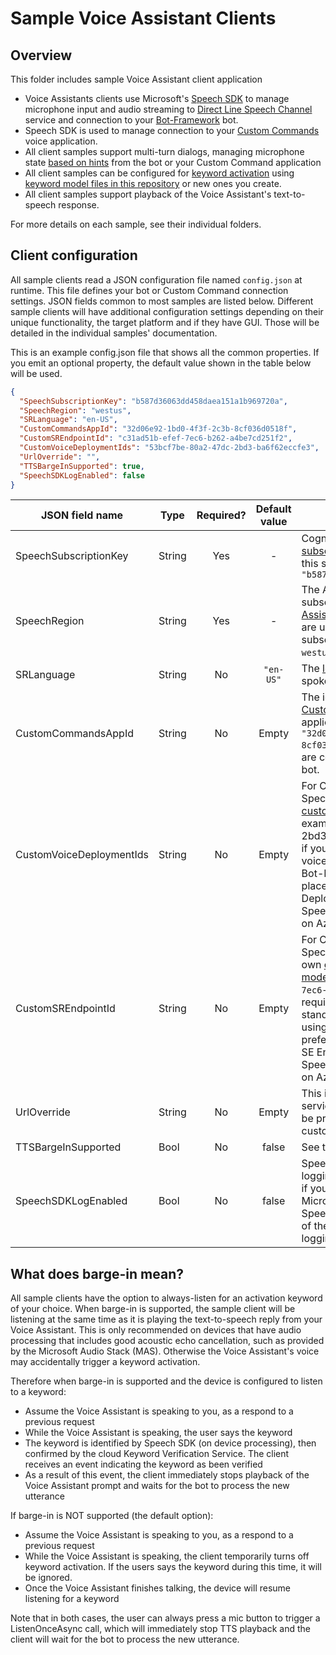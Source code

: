 # Sample Voice Assistant Clients

## Overview

This folder includes sample Voice Assistant client application
* Voice Assistants clients use Microsoft's [Speech SDK](https://docs.microsoft.com/en-us/azure/cognitive-services/speech-service/speech-sdk) to manage microphone input and audio streaming to [Direct Line Speech Channel](https://docs.microsoft.com/en-us/azure/cognitive-services/speech-service/direct-line-speech) service and connection to your [Bot-Framework](https://dev.botframework.com/) bot. 
* Speech SDK is used to manage connection to your [Custom Commands](https://docs.microsoft.com/en-us/azure/cognitive-services/speech-service/custom-commands) voice application.
* All client samples support multi-turn dialogs, managing microphone state [based on hints](https://github.com/Microsoft/botframework-sdk/blob/master/specs/botframework-activity/botframework-activity.md#input-hint) from the bot or your Custom Command application
* All client samples can be configured for [keyword activation](https://speech.microsoft.com/customkeyword) using [keyword model files in this repository](https://github.com/Azure-Samples/Cognitive-Services-Voice-Assistant/tree/master/keyword-models) or new ones you create. 
* All client samples support playback of the Voice Assistant's text-to-speech response. 

For more details on each sample, see their individual folders.

## Client configuration

All sample clients read a JSON configuration file named ```config.json``` at runtime. This file defines your bot or Custom Command connection settings. JSON fields common to most samples are listed below. Different sample clients will have additional configuration settings depending on their unique functionality, the target platform and if they have GUI. Those will be detailed in the individual samples' documentation.

This is an example config.json file that shows all the common properties. If you emit an optional property, the default value shown in the table below will be used.

```json
{
  "SpeechSubscriptionKey": "b587d36063dd458daea151a1b969720a",
  "SpeechRegion": "westus",
  "SRLanguage": "en-US",  
  "CustomCommandsAppId": "32d06e92-1bd0-4f3f-2c3b-8cf036d0518f",
  "CustomSREndpointId": "c31ad51b-efef-7ec6-b262-a4be7cd251f2",
  "CustomVoiceDeploymentIds": "53bcf7be-80a2-47dc-2bd3-ba6f62eccfe3",
  "UrlOverride": "",
  "TTSBargeInSupported": true,
  "SpeechSDKLogEnabled": false
}
```

| JSON field name          | Type   | Required? | Default value | Description |
|--------------------------|--------|:---------:|:-------------:|-------------|
| SpeechSubscriptionKey    | String | Yes | - | Cognitive Services [speech subscription key](https://docs.microsoft.com/en-us/azure/cognitive-services/speech-service/get-started). Example of hows this string should look like: ```"b587d36063dd458daea151a1b969720a"```
| SpeechRegion             | String | Yes | - | The Azure region of your speech subscription. Limited to the [Voice Assistant supported regions](https://docs.microsoft.com/en-us/azure/cognitive-services/speech-service/regions#voice-assistants). If you are using free-trial Azure subscription, it is further limited to ```westus``` and ```northeurope```.
| SRLanguage               | String | No  | ```"en-US"``` | The [locale code](https://docs.microsoft.com/en-us/azure/cognitive-services/speech-service/language-support#speech-to-text) specifying the spoken language to be recognized. 
| CustomCommandsAppId      | String | No  | Empty | The id uniquely identifying your [Custom Command](https://docs.microsoft.com/en-us/azure/cognitive-services/speech-service/custom-commands) application/project. For example ```"32d06e92-1bd0-4f3f-2c3b-8cf036d0518f"```. Not required if you are connecting to a Bot-Framework bot.
| CustomVoiceDeploymentIds | String | No  | Empty | For Custom Command usage only. Specify this if you created your own [custom text-to-speech voice](https://docs.microsoft.com/en-us/azure/cognitive-services/speech-service/how-to-custom-voice). For example "53bcf7be-80a2-47dc-2bd3-ba6f62eccfe3". Not required if you are using one of the pre-built voice. Note that if you are using a Bot-Framework bot, the preferred place to specify Custom Voice Deployment IDs is in the Direct Line Speech channel registration portal on Azure, not as a client property
| CustomSREndpointId       | String | No  | Empty | For Custom Command usage only. Specify this if you want to use your own [custom speech recognition model](https://docs.microsoft.com/en-us/azure/cognitive-services/speech-service/how-to-custom-speech). For example ```"c31ad51b-efef-7ec6-b262-a4be7cd251f2"```. Not required if you are using the standard model. Note that if you are using a Bot-Framework bot, the preferred place to specify Custom SE Endpoint ID is in the Direct Line Speech channel registration portal on Azure, not as a client property
| UrlOverride              | String | No  | Empty | This is mostly used to test out new service features in preview, and will be provided by Microsoft to selected customers. Safe to ignore.
| TTSBargeInSupported      | Bool   | No  | false | See the [What does barge-in mean?](#what-does-barge-in-mean?)
| SpeechSDKLogEnabled      | Bool   | No  | false | Speech SDK has a verbose text logging option that you can turn on, if you need to report a bug to Microsoft. The file name will be SpeechSDK.log. A retail deployment of the client should always have this logging disabled (the default)

## What does barge-in mean?

All sample clients have the option to always-listen for an activation keyword of your choice. When barge-in is supported, the sample client will be listening at the same time as it is playing the text-to-speech reply from your Voice Assistant. This is only recommended on devices that have audio processing that includes good acoustic echo cancellation, such as provided by the Microsoft Audio Stack (MAS). Otherwise the Voice Assistant's voice may accidentally trigger a keyword activation.  

Therefore when barge-in is supported and the device is configured to listen to a keyword:
* Assume the Voice Assistant is speaking to you, as a respond to a previous request
* While the Voice Assistant is speaking, the user says the keyword
* The keyword is identified by Speech SDK (on device processing), then confirmed by the cloud Keyword Verification Service. The client receives an event indicating the keyword as been verified
* As a result of this event, the client immediately stops playback of the Voice Assistant prompt and waits for the bot to process the new utterance

If barge-in is NOT supported (the default option):
* Assume the Voice Assistant is speaking to you, as a respond to a previous request
* While the Voice Assistant is speaking, the client temporarily turns off keyword activation. If the users says the keyword during this time, it will be ignored. 
* Once the Voice Assistant finishes talking, the device will resume listening for a keyword

Note that in both cases, the user can always press a mic button to trigger a ListenOnceAsync call, which will immediately stop TTS playback and the client will wait for the bot to process the new utterance.

